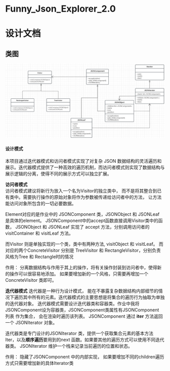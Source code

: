 # Funny_Json_Explorer_2.0



# 设计文档


## 类图
![alt 属性文本](./类图.png "类图")




#### 设计模式
本项目通过迭代器模式和访问者模式实现了对复杂 JSON 数据结构的灵活遍历和展示。迭代器模式提供了一种高效的遍历机制，而访问者模式则实现了数据结构与展示逻辑的分离，使得不同的展示方式可以独立扩展。



**访问者模式**   
访问者模式建议将新行为放入一个名为Visitor的独立类中， 而不是将其整合到已有类中。需要执行操作的原始对象将作为参数被传递给访问者中的方法， 让方法能访问对象所包含的一切必要数据。

Element对应的是作业中的 JSONComponent 类，JSONObject 和 JSONLeaf 是具体的element。  JSONComponent中的accept函数直接调用Visitor类中的函数，
JSONObject 和 JSONLeaf 实现了 accept 方法，分别调用访问者的 visitContainer 和 visitLeaf 方法。

而Visitor 则是单独实现的一个类，类中有两种方法, visitObject 和 visitLeaf。 而对应的两个ConcreteVisitor 分别是 TreeVisitor 和 RectangleVisitor，分别负责 风格为Tree 和 Rectangle时的情况

作用：
分离数据结构与作用于其上的操作，将有关操作封装到访问者中，使得新的操作可以很容易地添加。
如果要增加新的一个风格，只需要再增加一个ConcreteVisitor 类即可。






**迭代器模式**
迭代器是一种行为设计模式， 能在不暴露复杂数据结构内部细节的情况下遍历其中所有的元素。迭代器模式的主要思想是将集合的遍历行为抽取为单独的迭代器对象。
迭代器模式需要设计迭代器类和容器类。作业中我将JSONComponent设为容器类，JSONComponent类属性有JSONComponent 列表 作为集合， 会在渲染时遍历该列表。 
JSONComponent 通过 __iter__ 方法返回一个 JSONIterator 对象。   

迭代器类是专门设计的JSONIterator 类，提供一个获取集合元素的基本方法 Iter，以及**顺序遍历**要用到的next 函数。如果要其他的遍历方式可以使用不同迭代器类。
JSONIterator 维护一个栈来记录当前遍历的位置和状态。


作用：
隐藏了JSONComponent 中的内部实现，
如果要增加不同的children遍历方式只需要增加新的具体Iterator类
